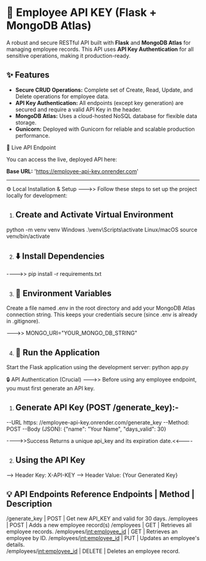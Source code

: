 # 🚀 Employee API KEY (Flask + MongoDB Atlas)

A robust and secure RESTful API built with **Flask** and **MongoDB Atlas** for managing employee records. This API uses **API Key Authentication** for all sensitive operations, making it production-ready.


## ✨ Features

* **Secure CRUD Operations:** Complete set of Create, Read, Update, and Delete operations for employee data.
* **API Key Authentication:** All endpoints (except key generation) are secured and require a valid API Key in the header.
* **MongoDB Atlas:** Uses a cloud-hosted NoSQL database for flexible data storage.
* **Gunicorn:** Deployed with Gunicorn for reliable and scalable production performance.


🔗 Live API Endpoint

You can access the live, deployed API here:

**Base URL:** 'https://employee-api-key.onrender.com'

---


⚙️ Local Installation & Setup
--->> Follow these steps to set up the project locally for development:

1. ## Create and Activate Virtual Environment
python -m venv venv
Windows
.\venv\Scripts\activate
Linux/macOS
source venv/bin/activate


2. ## ⬇️ Install Dependencies
---->> pip install -r requirements.txt


3. ## 🚀 Environment Variables
Create a file named .env in the root directory and add your MongoDB Atlas connection string. This keeps your credentials secure (since .env is already in .gitignore).

--->> MONGO_URI="YOUR_MONGO_DB_STRING"


4. ## 🎊 Run the Application
Start the Flask application using the development server: python app.py


🔒 API Authentication (Crucial)
--->> Before using any employee endpoint, you must first generate an API key.

1. ## Generate API Key (POST /generate_key):-
--URL	https: //employee-api-key.onrender.com/generate_key
--Method:	POST
--Body (JSON):	{"name": "Your Name", "days_valid": 30}

---->>Success	Returns a unique api_key and its expiration date.<<----

2. ## Using the API Key
--> Header Key: X-API-KEY
--> Header Value: {Your Generated Key}


💡 API Endpoints Reference
            Endpoints 	        |   Method   |          Description            
--------------------------------------------------------------------------------------
/generate_key                   |    POST    |   Get new API_KEY and valid for 30 days.
/employees                      |	   POST	   |   Adds a new employee record(s)
/employees                      |    GET     |   Retrieves all employee records.
/employees/<int:employee_id>	  |    GET	   |   Retrieves an employee by ID.	
/employees/<int:employee_id>    |	   PUT	   |   Updates an employee's details.	
/employees/<int:employee_id>	  |   DELETE   |   Deletes an employee record.	

